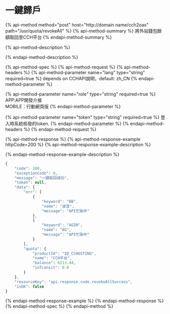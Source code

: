 # 一鍵歸戶

{% api-method method="post" host="http://domain name/cch2oas" path="/usr/quota/revokeAll" %}
{% api-method-summary %}
將外站錢包餘額取回至CCH平台
{% endapi-method-summary %}

{% api-method-description %}

{% endapi-method-description %}

{% api-method-spec %}
{% api-method-request %}
{% api-method-headers %}
{% api-method-parameter name="lang" type="string" required=true %}
depends on CCHAPI說明，default: zh\_CN
{% endapi-method-parameter %}

{% api-method-parameter name="role" type="string" required=true %}
APP:APP開發介接  
MOBILE：行動網頁版
{% endapi-method-parameter %}

{% api-method-parameter name="token" type="string" required=true %}
登入時系統核發的token.
{% endapi-method-parameter %}
{% endapi-method-headers %}
{% endapi-method-request %}

{% api-method-response %}
{% api-method-response-example httpCode=200 %}
{% api-method-response-example-description %}

{% endapi-method-response-example-description %}

```javascript
{
    "code": 200,
    "exceptionCode": 0,
    "message": "一键取回成功",
    "token": null,
    "data": {
        "err": [
            {
                "keyword": "BB",
                "name": "波音",
                "message": "API忙碌中"
            },
            {
                "keyword": "AGIN",
                "name": "AG",
                "message": "API忙碌中"
            }
        ],
        "quota": {
            "productId": "ID_CCHOSTING",
            "name": "CCH平台",
            "balance": 6113.44,
            "inTransit": 0.0
        }
    },
    "resourceKey": "api.response.code.revokeAllSuccess",
    "isOK": false
}
```
{% endapi-method-response-example %}
{% endapi-method-response %}
{% endapi-method-spec %}
{% endapi-method %}

